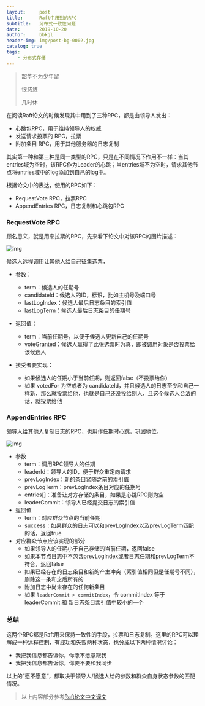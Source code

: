 ```yaml
---
layout:     post
title:      Raft中用到的RPC
subtitle:   分布式一致性问题
date:       2019-10-20
author:     bbkgl
header-img: img/post-bg-0002.jpg
catalog: true
tags:
    - 分布式存储
---
```


> 韶华不为少年留
>
> 恨悠悠
>
> 几时休

在阅读Raft论文的时候发现其中用到了三种RPC，都是由领导人发出：

- 心跳包RPC，用于维持领导人的权威
- 发送请求投票的 RPC，拉票
- 附加条目 RPC，用于其他服务器的日志复制

其实第一种和第三种是同一类型的RPC，只是在不同情况下作用不一样：当其entries域为空时，该RPC作为Leader的心跳；当entries域不为空时，请求其他节点将entries域中的log添加到自己的log中。

根据论文中的表达，使用的RPC如下：

- RequestVote RPC，拉票RPC
- AppendEntries RPC，日志复制和心跳包RPC

### RequestVote RPC

顾名思义，就是用来拉票的RPC，先来看下论文中对该RPC的图片描述：

![img](https://wx1.sinaimg.cn/large/006moDdjly1g84wngs6czj30kb0fh40x.jpg)

候选人远程调用让其他人给自己征集选票，

- 参数：

  - term：候选人的任期号
  - candidateId：候选人的ID，标识，比如主机号及端口号
  - lastLogIndex：候选人最后日志条目的索引值
  - lastLogTerm：候选人最后日志条目的任期号
- 返回值：

  - term：当前任期号，以便于候选人更新自己的任期号
  - voteGranted：候选人赢得了此张选票时为真，即被调用对象是否投票给该候选人
- 接受者要实现：
  - 如果候选人的任期小于当前任期，则返回false（不投票给你）
  - 如果 votedFor 为空或者为 candidateId，并且候选人的日志至少和自己一样新，那么就投票给他，也就是自己还没投给别人，且这个候选人合法的话，就投票给他

### AppendEntries RPC

领导人给其他人复制日志的RPC，也用作任期时心跳，巩固地位。

![img](https://wx3.sinaimg.cn/large/006moDdjly1g84woqcfbzj30j20ofdjw.jpg)

- 参数
  - term：调用RPC领导人的任期
  - leaderId：领导人的ID，便于群众重定向请求
  - prevLogIndex：新的条目紧随之前的索引值
  - prevLogTerm：prevLogIndex条目对应的任期号
  - entries[]：准备让对方存储的条目，如果是心跳RPC则为空
  - leaderCommit：领导人已经提交日志的索引值
- 返回值
  - term：对应群众节点的当前任期
  - success：如果群众的日志可以和prevLogIndex以及prevLogTerm匹配的话，返回true
- 对应群众节点应该实现的部分
  - 如果领导人的任期小于自己存储的当前任期，返回false
  - 如果本节点日志中不包含prevLogIndex或者日志任期和prevLogTerm不符合，返回false
  - 如果已经存在的日志条目和新的产生冲突（索引值相同但是任期号不同），删除这一条和之后所有的 
  - 附加日志中尚未存在的任何新条目
  - 如果 `leaderCommit > commitIndex`，令 commitIndex 等于 leaderCommit 和 新日志条目索引值中较小的一个

### 总结

这两个RPC都是Raft用来保持一致性的手段，拉票和日志复制。这里的RPC可以理解成一种远程控制，有成功和失败两种状态，也分成以下两种情况讨论：

- 我把我信息都告诉你，你愿不愿意跟我
- 我把我信息都告诉你，你要不要和我同步

以上的”愿不愿意“，都取决于领导人/候选人给的参数和群众自身状态参数的匹配情况。

> 以上内容部分参考[Raft论文中文译文](<https://github.com/maemual/raft-zh_cn/blob/master/raft-zh_cn.md>)

